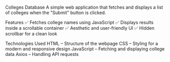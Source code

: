 Colleges Database
A simple web application that fetches and displays a list of colleges when the "Submit" button is clicked.

Features
✅ Fetches college names using JavaScript
✅ Displays results inside a scrollable container
✅ Aesthetic and user-friendly UI
✅ Hidden scrollbar for a clean look

Technologies Used
HTML – Structure of the webpage
CSS – Styling for a modern and responsive design
JavaScript – Fetching and displaying college data
Axios – Handling API requests
